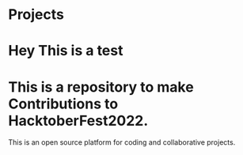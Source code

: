 # Projects
# Hey This is a test
# This is a repository to make Contributions to HacktoberFest2022.
This is an open source platform for coding and collaborative projects.

